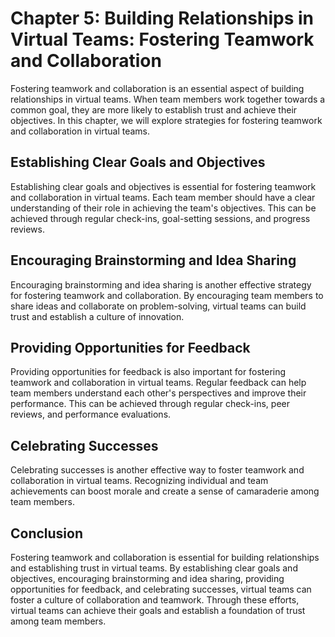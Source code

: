 Chapter 5: Building Relationships in Virtual Teams: Fostering Teamwork and Collaboration
========================================================================================

Fostering teamwork and collaboration is an essential aspect of building relationships in virtual teams. When team members work together towards a common goal, they are more likely to establish trust and achieve their objectives. In this chapter, we will explore strategies for fostering teamwork and collaboration in virtual teams.

Establishing Clear Goals and Objectives
---------------------------------------

Establishing clear goals and objectives is essential for fostering teamwork and collaboration in virtual teams. Each team member should have a clear understanding of their role in achieving the team's objectives. This can be achieved through regular check-ins, goal-setting sessions, and progress reviews.

Encouraging Brainstorming and Idea Sharing
------------------------------------------

Encouraging brainstorming and idea sharing is another effective strategy for fostering teamwork and collaboration. By encouraging team members to share ideas and collaborate on problem-solving, virtual teams can build trust and establish a culture of innovation.

Providing Opportunities for Feedback
------------------------------------

Providing opportunities for feedback is also important for fostering teamwork and collaboration in virtual teams. Regular feedback can help team members understand each other's perspectives and improve their performance. This can be achieved through regular check-ins, peer reviews, and performance evaluations.

Celebrating Successes
---------------------

Celebrating successes is another effective way to foster teamwork and collaboration in virtual teams. Recognizing individual and team achievements can boost morale and create a sense of camaraderie among team members.

Conclusion
----------

Fostering teamwork and collaboration is essential for building relationships and establishing trust in virtual teams. By establishing clear goals and objectives, encouraging brainstorming and idea sharing, providing opportunities for feedback, and celebrating successes, virtual teams can foster a culture of collaboration and teamwork. Through these efforts, virtual teams can achieve their goals and establish a foundation of trust among team members.
